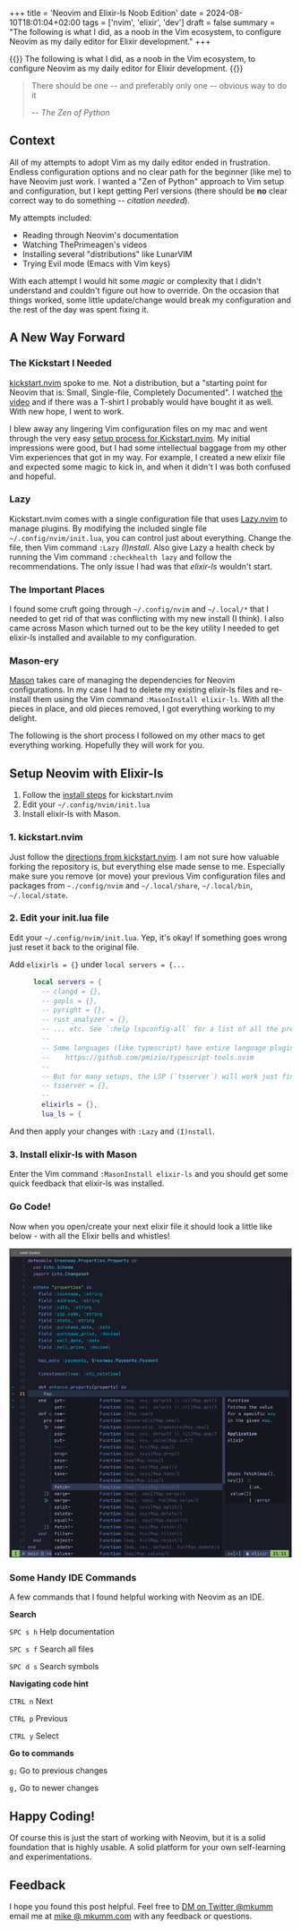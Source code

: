 +++
title = 'Neovim and Elixir-ls Noob Edition'
date = 2024-08-10T18:01:04+02:00
tags = ['nvim', 'elixir', 'dev']
draft = false
summary = "The following is what I did, as a noob in the Vim ecosystem, to configure Neovim as my daily editor for Elixir development." 
+++

{{<lead>}}
The following is what I did, as a noob in the Vim ecosystem, to configure Neovim as my daily editor for Elixir development. 
{{</lead>}}

> There should be one -- and preferably only one -- obvious way to do it
>
> -- <cite>The Zen of Python</cite>

## Context

All of my attempts to adopt Vim as my daily editor ended in frustration. Endless configuration options and no clear path for the beginner (like me) to have Neovim just work. I wanted a "Zen of Python" approach to Vim setup and configuration, but I kept getting Perl versions (there should be **no** clear correct way to do something -- *citation needed*). 

My attempts included: 
- Reading through Neovim's documentation
- Watching ThePrimeagen's videos
- Installing several "distributions" like LunarVIM
- Trying Evil mode (Emacs with Vim keys) 

With each attempt I would hit some _magic_ or complexity that I didn't understand and couldn't figure out how to override. On the occasion that things worked, some little update/change would break my configuration and the rest of the day was spent fixing it. 

## A New Way Forward

### The Kickstart I Needed

[kickstart.nvim](https://github.com/nvim-lua/kickstart.nvim) spoke to me. Not a distribution, but a "starting point for Neovim that is: Small, Single-file, Completely Documented". I watched [the video](https://www.youtube.com/watch?v=m8C0Cq9Uv9o) and if there was a T-shirt I probably would have bought it as well. With new hope, I went to work. 

I blew away any lingering Vim configuration files on my mac and went through the very easy [setup process for Kickstart.nvim](https://www.youtube.com/watch?v=m8C0Cq9Uv9o). My initial impressions were good, but I had some intellectual baggage from my other Vim experiences that got in my way. For example, I created a new elixir file and expected some magic to kick in, and when it didn't I was both confused and hopeful. 

### Lazy

Kickstart.nvim comes with a single configuration file that uses [Lazy.nvim](https://github.com/folke/lazy.nvim) to manage plugins. By modifying the included single file `~/.config/nvim/init.lua`, you can control just about everything. Change the file, then Vim command `:Lazy` *(I)nstall*. Also give Lazy a health check by running the Vim command `:checkhealth lazy` and follow the recommendations. The only issue I had was that _elixir-ls_ wouldn't start.  

### The Important Places

I found some cruft going through `~/.config/nvim` and `~/.local/*` that I needed to get rid of that was conflicting with my new install (I think). I also came across Mason which turned out to be the key utility I needed to get elixir-ls installed and available to my configuration.   

### Mason-ery

[Mason](https://github.com/williamboman/mason.nvim) takes care of managing the dependencies for Neovim configurations. In my case I had to delete my existing elixir-ls files and re-install them using the Vim command `:MasonInstall elixir-ls`. With all the pieces in place, and old pieces removed, I got everything working to my delight. 

The following is the short process I followed on my other macs to get everything working. Hopefully they will work for you. 

## Setup Neovim with Elixir-ls

1. Follow the [install steps](https://github.com/williamboman/mason.nvim) for kickstart.nvim
2. Edit your `~/.config/nvim/init.lua`
3. Install elixir-ls with Mason. 

### 1. kickstart.nvim

Just follow the [directions from kickstart.nvim](https://github.com/nvim-lua/kickstart.nvim?tab=readme-ov-file#installation). I am not sure how valuable forking the repository is, but everything else made sense to me. Especially make sure you remove (or move) your previous Vim configuration files and packages from `~./config/nvim` and `~/.local/share`, `~/.local/bin`, `~/.local/state`.

### 2. Edit your init.lua file
Edit your `~/.config/nvim/init.lua`. Yep, it's okay! If something goes wrong just reset it back to the original file. 

Add `elixirls = {}`  under `local servers = {...`

```lua
      local servers = {
        -- clangd = {},
        -- gopls = {},
        -- pyright = {},
        -- rust_analyzer = {},
        -- ... etc. See `:help lspconfig-all` for a list of all the pre-configured LSPs
        --
        -- Some languages (like typescript) have entire language plugins that can be useful:
        --    https://github.com/pmizio/typescript-tools.nvim
        --
        -- But for many setups, the LSP (`tsserver`) will work just fine
        -- tsserver = {},
        --
        elixirls = {},
        lua_ls = {
```
And then apply your changes with `:Lazy` and `(I)nstall`.

### 3. Install elixir-ls with Mason

Enter the Vim command `:MasonInstall elixir-ls` and you should get some quick feedback that elixir-ls was installed. 

### Go Code!

Now when you open/create your next elixir file it should look a little like below - with all the Elixir bells and whistles!

![screenshot](screenshot1.png)

### Some Handy IDE Commands

A few commands that I found helpful working with Neovim as an IDE. 

**Search**

`SPC s h` Help documentation

`SPC s f` Search all files

`SPC d s` Search symbols

**Navigating code hint**

`CTRL n` Next

`CTRL p` Previous

`CTRL y` Select

**Go to commands**

`g;` Go to previous changes

`g,` Go to newer changes

## Happy Coding!

Of course this is just the start of working with Neovim, but it is a solid foundation that is highly usable. A solid platform for your own self-learning and experimentations. 

## Feedback

I hope you found this post helpful. Feel free to [DM on Twitter @mkumm](https://twitter.com/mkumm) email me at [mike @ mkumm.com](mailto:mike@mkumm.com) with any feedback or questions.
